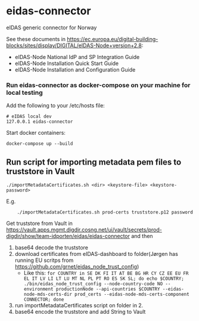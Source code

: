 # eidas-connector
eIDAS generic connector for Norway

See these documents in https://ec.europa.eu/digital-building-blocks/sites/display/DIGITAL/eIDAS-Node+version+2.8:

* eIDAS-Node National IdP and SP Integration Guide
* eIDAS-Node Installation Quick Start Guide
* eIDAS-Node Installation and Configuration Guide

### Run eidas-connector as docker-compose on your machine for local testing

Add the following to your /etc/hosts file:
```
# eIDAS local dev
127.0.0.1 eidas-connector
```

Start docker containers:
```
docker-compose up --build 
```

## Run script for importing metadata pem files to truststore in Vault
    
```
./importMetadataCertificates.sh <dir> <keystore-file> <keystore-password>
```
E.g. 
```
    ./importMetadataCertificates.sh prod-certs truststore.p12 password
```
Get truststore from Vault in https://vault.apps.mgmt.digdir.cosng.net/ui/vault/secrets/prod-digdir/show/team-idporten/eidas/eidas-connector
and then
1. base64 decode the truststore
2. download certificates from eIDAS-dashboard to folder(Jørgen has running EU scritps from https://github.com/grnet/eidas_node_trust_config)
    * Like this: `for COUNTRY in SE DK FI IT AT BE BG HR CY CZ EE EU FR EL IT LV LI LT LU MT NL PL PT RO ES SK SL; do echo $COUNTRY; ./bin/eidas_node_trust_config --node-country-code NO --environment productionNode --api-countries $COUNTRY --eidas-node-mds-certs-dir prod_certs --eidas-node-mds-certs-component CONNECTOR; done `
4. run importMetadataCertificates script on folder in 2.
4. base64 encode the truststore and add String to Vault